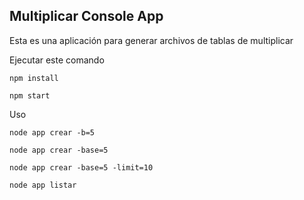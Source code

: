 

## Multiplicar Console App

Esta es una aplicación para generar archivos de tablas de multiplicar

Ejecutar este comando

```
npm install
```

```
npm start
```

Uso
```
node app crear -b=5
```

```
node app crear -base=5
```

```
node app crear -base=5 -limit=10
```

```
node app listar
```
